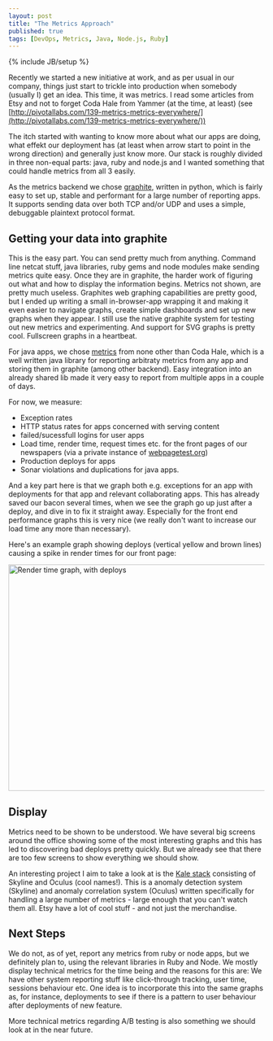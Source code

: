 ```yaml
---
layout: post
title: "The Metrics Approach"
published: true
tags: [DevOps, Metrics, Java, Node.js, Ruby]
---
```

{% include JB/setup %}

Recently we started a new initiative at work, and as per usual in our company, things just start to trickle into production when somebody (usually I) get an idea. This time, it was metrics. I read some articles from Etsy and not to forget Coda Hale from Yammer (at the time, at least) (see [http://pivotallabs.com/139-metrics-metrics-everywhere/](http://pivotallabs.com/139-metrics-metrics-everywhere/))

The itch started with wanting to know more about what our apps are doing, what effekt our deployment has (at least when arrow start to point in the wrong direction) and generally just know more. Our stack is roughly divided in three non-equal parts: java, ruby and node.js and I wanted something that could handle metrics from all 3 easily.

As the metrics backend we chose [graphite](http://graphite.wikidot.com/), written in python, which is fairly easy to set up, stable and performant for a large number of reporting apps. It supports sending data over both TCP and/or UDP and uses a simple, debuggable plaintext protocol format. 

## Getting your data into graphite

This is the easy part. You can send pretty much from anything. Command line netcat stuff, java libraries, ruby gems and node modules make sending metrics quite easy. Once they are in graphite, the harder work of figuring out what and how to display the information begins. Metrics not shown, are pretty much useless. Graphites web graphing capabilities are pretty good, but I ended up writing a small in-browser-app wrapping it and making it even easier to navigate graphs, create simple dashboards and set up new graphs when they appear. I still use the native graphite system for testing out new metrics and experimenting. And support for SVG graphs is pretty cool. Fullscreen graphs in a heartbeat. 

For java apps, we chose [metrics](http://metrics.codahale.com/) from none other than Coda Hale, which is a well written java library for reporting arbitraty metrics from any app and storing them in graphite (among other backend). Easy integration into an already shared lib made it very easy to report from multiple apps in a couple of days. 

For now, we measure:

* Exception rates
* HTTP status rates for apps concerned with serving content
* failed/sucessfull logins for user apps
* Load time, render time, request times etc. for the front pages of our newspapers (via a private instance of [webpagetest.org](http://www.webpagetest.org))
* Production deploys for apps
* Sonar violations and duplications for java apps.

And a key part here is that we graph both e.g. exceptions for an app with deployments for that app and relevant collaborating apps. This has already saved our bacon several times, when we see the graph go up just after a deploy, and dive in to fix it straight away. Especially for the front end performance graphs this is very nice (we really don't want to increase our load time any more than necessary). 

Here's an example graph showing deploys (vertical yellow and brown lines) causing a spike in render times for our front page:

<img src="../../../images/render.svg" width="651" height="445" alt="Render time graph, with deploys"/>

## Display

Metrics need to be shown to be understood. We have several big screens around the office showing some of the most interesting graphs and this has led to discovering bad deploys pretty quickly. But we already see that there are too few screens to show everything we should show. 

An interesting project I aim to take a look at is the [Kale stack](http://codeascraft.com/2013/06/11/introducing-kale/) consisting of Skyline and Oculus (cool names!). This is a anomaly detection system (Skyline) and anomaly correlation system (Oculus) written specifically for handling a large number of metrics - large enough that you can't watch them all. Etsy have a lot of cool stuff - and not just the merchandise. 

## Next Steps

We do not, as of yet, report any metrics from ruby or node apps, but we definitely plan to, using the relevant libraries in Ruby and Node. We mostly display technical metrics for the time being and the reasons for this are: We have other system reporting stuff like click-through tracking, user time, sessions behaviour etc. One idea is to incorporate this into the same graphs as, for instance, deployments to see if there is a pattern to user behaviour after deployments of new feature. 

More technical metrics regarding A/B testing is also something we should look at in the near future. 
